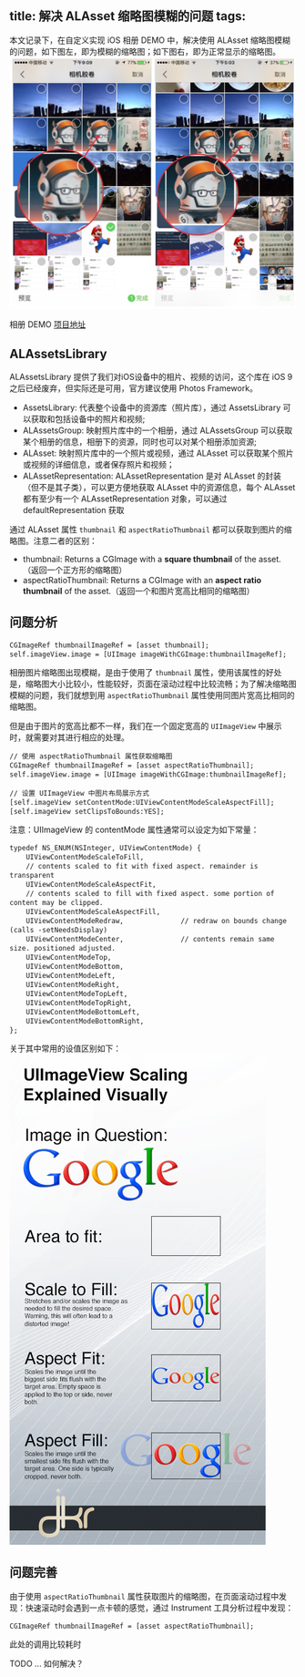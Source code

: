 title: 解决 ALAsset 缩略图模糊的问题
tags:
---

本文记录下，在自定义实现 iOS 相册 DEMO 中，解决使用 ALAsset 缩略图模糊的问题，如下图左，即为模糊的缩略图；如下图右，即为正常显示的缩略图。
![](https://raw.githubusercontent.com/yingshandeng/image-host/master/data/1210059F-0531-4914-99FD-09FD86444B21.png)

相册 DEMO [项目地址](https://github.com/YingshanDeng/XDImagePicker)
<!-- more -->

## ALAssetsLibrary
ALAssetsLibrary 提供了我们对iOS设备中的相片、视频的访问，这个库在 iOS 9 之后已经废弃，但实际还是可用，官方建议使用 Photos Framework。

- AssetsLibrary: 代表整个设备中的资源库（照片库），通过 AssetsLibrary 可以获取和包括设备中的照片和视频;
- ALAssetsGroup: 映射照片库中的一个相册，通过 ALAssetsGroup 可以获取某个相册的信息，相册下的资源，同时也可以对某个相册添加资源;
- ALAsset: 映射照片库中的一个照片或视频，通过 ALAsset 可以获取某个照片或视频的详细信息，或者保存照片和视频；
- ALAssetRepresentation: ALAssetRepresentation 是对 ALAsset 的封装（但不是其子类），可以更方便地获取 ALAsset 中的资源信息，每个 ALAsset 都有至少有一个 ALAssetRepresentation 对象，可以通过 defaultRepresentation 获取

通过 ALAsset 属性 `thumbnail` 和 `aspectRatioThumbnail` 都可以获取到图片的缩略图。注意二者的区别：
- thumbnail: Returns a CGImage with a **square thumbnail** of the asset.（返回一个正方形的缩略图）
- aspectRatioThumbnail: Returns a CGImage with an **aspect ratio thumbnail** of the asset.（返回一个和图片宽高比相同的缩略图）

## 问题分析
```
CGImageRef thumbnailImageRef = [asset thumbnail];
self.imageView.image = [UIImage imageWithCGImage:thumbnailImageRef];
```
相册图片缩略图出现模糊，是由于使用了 `thumbnail` 属性，使用该属性的好处是，缩略图大小比较小，性能较好，页面在滚动过程中比较流畅；为了解决缩略图模糊的问题，我们就想到用 `aspectRatioThumbnail` 属性使用同图片宽高比相同的缩略图。

但是由于图片的宽高比都不一样，我们在一个固定宽高的 `UIImageView` 中展示时，就需要对其进行相应的处理。
```
// 使用 aspectRatioThumbnail 属性获取缩略图
CGImageRef thumbnailImageRef = [asset aspectRatioThumbnail];
self.imageView.image = [UIImage imageWithCGImage:thumbnailImageRef];

// 设置 UIImageView 中图片布局展示方式
[self.imageView setContentMode:UIViewContentModeScaleAspectFill];
[self.imageView setClipsToBounds:YES];
```
注意：UIImageView 的 contentMode 属性通常可以设定为如下常量：
```
typedef NS_ENUM(NSInteger, UIViewContentMode) {
    UIViewContentModeScaleToFill,
    // contents scaled to fit with fixed aspect. remainder is transparent
    UIViewContentModeScaleAspectFit,
	// contents scaled to fill with fixed aspect. some portion of content may be clipped.
    UIViewContentModeScaleAspectFill,
    UIViewContentModeRedraw,              // redraw on bounds change (calls -setNeedsDisplay)
    UIViewContentModeCenter,              // contents remain same size. positioned adjusted.
    UIViewContentModeTop,
    UIViewContentModeBottom,
    UIViewContentModeLeft,
    UIViewContentModeRight,
    UIViewContentModeTopLeft,
    UIViewContentModeTopRight,
    UIViewContentModeBottomLeft,
    UIViewContentModeBottomRight,
};
```
关于其中常用的设值区别如下：
![](https://raw.githubusercontent.com/yingshandeng/image-host/master/data/contentMode.png)

## 问题完善
由于使用 `aspectRatioThumbnail` 属性获取图片的缩略图，在页面滚动过程中发现：快速滚动时会遇到一点卡顿的感觉，通过 Instrument 工具分析过程中发现：
```
CGImageRef thumbnailImageRef = [asset aspectRatioThumbnail];
```
此处的调用比较耗时

TODO ... 如何解决？

